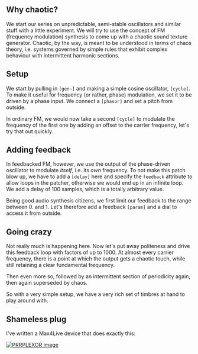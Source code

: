 ## Why chaotic?

We start our series on unpredictable, semi-stable oscillators and similar stuff with a little experiment. We will try to use the concept of FM (frequency modulation) synthesis to come up with a chaotic sound texture generator. Chaotic, by the way, is meant to be understood in terms of chaos theory, i.e. systems governed by simple rules that exhibit complex behaviour with intermittent harmonic sections.

## Setup

We start by pulling in `[gen~]` and making a simple cosine oscillator, `[cycle]`. To make it useful for frequency (or rather, phase) modulation, we set it to be driven by a phase input. We connect a `[phasor]` and set a pitch from outside.

In ordinary FM, we would now take a second `[cycle]` to modulate the frequency of the first one by adding an offset to the carrier frequency, let's try that out quickly.

## Adding feedback

In feedbacked FM, however, we use the output of the phase-driven oscillator to modulate *itself*, i.e. its *own* frequency. To not make this patch blow up, we have to add a `[delay]` here and specify the `feedback` attribute to allow loops in the patcher, otherwise we would end up in an infinite loop. We add a delay of 100 samples, which is a totally arbitrary value.

Being good audio synthesis citizens, we first limit our feedback to the range between 0. and 1. Let's therefore add a feedback `[param]` and a dial to access it from outside.

## Going crazy

Not really much is happening here. Now let's put away politeness and drive this feedback loop with factors of up to 1000. At almost every carrier frequency, there is a point at which the output gets a chaotic touch, while still retaining a clear fundamental frequency.

Then even more so, followed by an intermittent section of periodicity again, then again superseded by chaos.

So with a very simple setup, we have a very rich set of timbres at hand to play around with.

## Shameless plug

I've written a Max4Live device that does exactly this:

[![PRRPLEXOR image](https://s3.eu-central-1.amazonaws.com/julianrubisch-website/images/software/prrplexor.png)](http://maxforlive.com/library/device/3613/prrplexor)

